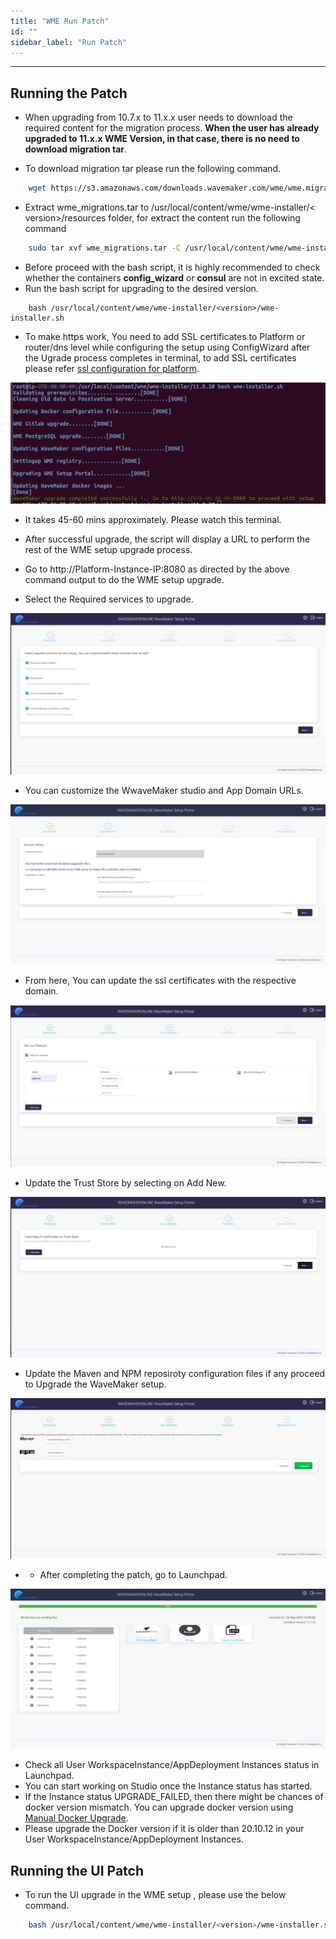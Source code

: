```yaml
---
title: "WME Run Patch"
id: ""
sidebar_label: "Run Patch"
---
```

---

## Running the Patch

- When upgrading from 10.7.x to 11.x.x user needs to download the required content for the migration process. **When the user has already upgraded to 11.x.x WME Version, in that case, there is no need to download migration tar**.

- To download migration tar please run the following command.

```bash
    wget https://s3.amazonaws.com/downloads.wavemaker.com/wme/wme.migration/wme-migrations-11.tar
```

- Extract wme_migrations.tar to /usr/local/content/wme/wme-installer/< version>/resources folder, for extract the content run the following command

```bash
    sudo tar xvf wme_migrations.tar -C /usr/local/content/wme/wme-installer/<version>/resources/
 ```
- Before proceed with the bash script, it is highly recommended to check whether the containers **config_wizard** or **consul** are not in excited state.
- Run the bash script for upgrading to the desired version.
```shell
    bash /usr/local/content/wme/wme-installer/<version>/wme-installer.sh
```

- To make https work, You need to add SSL certificates to Platform or router/dns level while configuring the setup using ConfigWizard after the Ugrade process completes in terminal, to add SSL certificates please refer [ssl configuration for platform](/learn/on-premise/configure/config-ssl).


[![upgrading-wme](/learn/assets/wme-setup/upgrade-wme-setup/wme-patch-process.png)](/learn/assets/wme-setup/upgrade-wme-setup/wme-patch-process.png)

- It takes 45-60 mins approximately. Please watch this terminal.

- After successful upgrade, the script will display a URL to perform the rest of the WME setup upgrade process.
- Go to http://Platform-Instance-IP:8080 as directed by the above command output to do the WME setup upgrade.

- Select the Required services to upgrade.

[![upgrade-services](/learn/assets/wme-setup/upgrade-wme-setup/upgrade-wme-services.png)](/learn/assets/wme-setup/upgrade-wme-setup/upgrade-wme-services.png)

- You can customize the WwaveMaker studio and App Domain URLs.

[![upgrade-domain-urls](/learn/assets/wme-setup/upgrade-wme-setup/upgrade-domain-name.png)](/learn/assets/wme-setup/upgrade-wme-setup/upgrade-domain-name.png)


- From here, You can update the ssl certificates with the respective domain.

[![upgrade-ssl-certificate](/learn/assets/wme-setup/upgrade-wme-setup/upgrade-ssl-certs.png)](/learn/assets/wme-setup/upgrade-wme-setup/upgrade-ssl-certs.png)

- Update the Trust Store by selecting on Add New.

[![upgrade-trust-store](/learn/assets/wme-setup/upgrade-wme-setup/upgrade-import-ca.png)](/learn/assets/wme-setup/upgrade-wme-setup/upgrade-import-ca.png)

- Update the Maven and NPM reposiroty configuration files if any proceed to Upgrade the WaveMaker setup.

[![upgrade-repository-config](/learn/assets/wme-setup/upgrade-wme-setup/upgrade-repository-config.png)](/learn/assets/wme-setup/upgrade-wme-setup/upgrade-repository-config.png)

- - After completing the patch, go to Launchpad.

[![upgrade-setup](/learn/assets/wme-setup/upgrade-wme-setup/upgrade-setup.png)](/learn/assets/wme-setup/upgrade-wme-setup/upgrade-setup.png)

- Check all User WorkspaceInstance/AppDeployment Instances status in Launchpad.
- You can start working on Studio once the Instance status has started.
- If the Instance status UPGRADE_FAILED, then there might be chances of docker version mismatch. You can upgrade docker version using [Manual Docker Upgrade](/learn/on-premise/upgrade/docker-upgrade).
- Please upgrade the Docker version if it is older than 20.10.12 in your User WorkspaceInstance/AppDeployment Instances.


## Running the UI Patch

- To run the UI upgrade in the WME setup , please use the below command.

```bash
    bash /usr/local/content/wme/wme-installer/<version>/wme-installer.sh --upgrade-studioui
```
